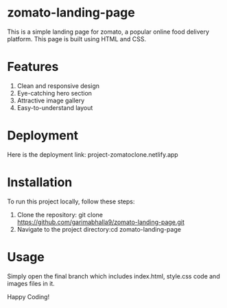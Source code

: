 # zomato-landing-page

This is a simple landing page for zomato, a popular online food delivery platform. This page is built using HTML and CSS.

# Features

1) Clean and responsive design
2) Eye-catching hero section
3) Attractive image gallery
4) Easy-to-understand layout

# Deployment 

Here is the deployment link: project-zomatoclone.netlify.app

# Installation

To run this project locally, follow these steps:
1) Clone the repository: git clone https://github.com/garimabhalla9/zomato-landing-page.git
2) Navigate to the project directory:cd zomato-landing-page

# Usage

Simply open the final branch which includes index.html, style.css code and images files in it.

Happy Coding!

   

